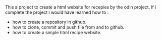 This a project to create a html website for recepies by the odin project.
If i complete the project i would have learned how to :
* how to create a repository in github.
* how to clone, commit and push file from and to github.
* how to create a simple html recipe website.